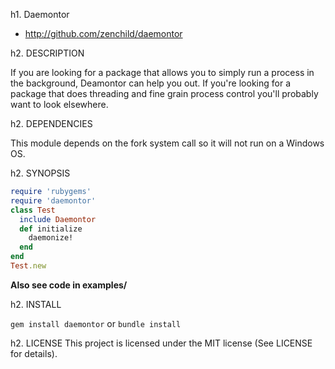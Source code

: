 h1. Daemontor

* http://github.com/zenchild/daemontor

h2. DESCRIPTION

If you are looking for a package that allows you to simply run a process in the background, Deamontor can help you out.  If you're looking for a package that does threading and fine grain process control you'll probably want to look elsewhere.

h2. DEPENDENCIES

This module depends on the fork system call so it will not run on a Windows OS.

h2. SYNOPSIS

```ruby
require 'rubygems'
require 'daemontor'
class Test
  include Daemontor
  def initialize
    daemonize!
  end
end
Test.new
```

**Also see code in examples/**

h2. INSTALL

`gem install daemontor` or `bundle install`

h2. LICENSE
This project is licensed under the MIT license (See LICENSE for details).

